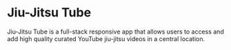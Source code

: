 # Jiu-Jitsu Tube

Jiu-Jitsu Tube is a full-stack responsive app that allows users to access and add high quality curated YouTube jiu-jitsu videos in a central location.

